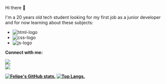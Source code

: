 Hi there 👋

I'm a 20 years old tech student looking for my first job as a junior developer and for now learning about these subjects:

- <img src="https://img.shields.io/badge/HTML5-E34F26?style=for-the-badge&logo=html5&logoColor=white" alt="html-logo"> 
- <img src="https://img.shields.io/badge/CSS3-1572B6?style=for-the-badge&logo=css3&logoColor=white" alt="css-logo">
- <img src="https://img.shields.io/badge/JavaScript-F7DF1E?style=for-the-badge&logo=javascript&logoColor=black" alt="js-logo">

<b> Connect with me: <b> <br>
  <p>
  <a href="https://www.instagram.com/_.siqueiraaa/" target="_blank">
  <img src="https://img.shields.io/badge/Instagram-E4405F?style=for-the-badge&logo=instagram&logoColor=white" /> </a> 
  <br>
  <a href="https://www.linkedin.com/in/felipesiqueiralima/" target="_blank">
  <img src="https://img.shields.io/badge/LinkedIn-0077B5?style=for-the-badge&logo=linkedin&logoColor=white" /> </a>
  </p>

[![Felipe's GitHub stats](https://github-readme-stats.vercel.app/api?username=siqueirafelipe).](https://github.com/anuraghazara/github-readme-stats)
[![Top Langs](https://github-readme-stats.vercel.app/api/top-langs/?username=siqueirafelipe).](https://github.com/anuraghazara/github-readme-stats)
